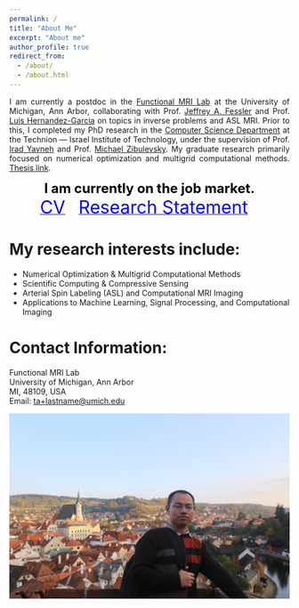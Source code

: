 ```yaml
---
permalink: /
title: "About Me"
excerpt: "About me"
author_profile: true
redirect_from: 
  - /about/
  - /about.html
---
```


<p style="text-align:justify; text-justify:inter-ideograph;">
I am currently a postdoc in the <a href="http://fmri.research.umich.edu/index.php"> Functional MRI Lab</a> at the University of Michigan, Ann Arbor, collaborating with Prof.  <a href="https://web.eecs.umich.edu/~fessler/">Jeffrey A. Fessler</a> and Prof.  <a href="http://fmri.research.umich.edu/about/faculty/hernandez.php">Luis Hernandez-Garcia</a> on topics in inverse problems and ASL MRI. Prior to this, I completed my PhD research in the <a href="https://www.cs.technion.ac.il">Computer Science Department</a> at the Technion — Israel Institute of Technology,  under the supervision of Prof. <a href="http://irad.net.technion.ac.il">Irad Yavneh</a> and Prof. <a href="https://sites.google.com/site/michaelzibulevsky/">Michael Zibulevsky</a>.  My graduate research primarily focused on numerical optimization and multigrid computational methods. <a href="https://hongtao-argmin.github.io/files/PhDThesisTaoHong_Full.pdf">Thesis link</a>.
 </p>
 

<html>
<head>
    <style>
        .centered-text {
            font-size: 24px;      /* Large font size */
            font-weight: bold;    /* Bold font weight */
            color: black;         /* Black color text */
            text-align: center;   /* Center the text */
            margin: 0px;            /* Remove vertical margin */
            padding: 0px;           /* Remove padding */
        }
    </style>
</head>
<body>

<div class="centered-text">
    I am currently on the job market.
</div>

 <center>
 <a href="https://hongtao-argmin.github.io/files/CVTao.pdf"><span style="color: #0000ff;font-size: 32px;">CV</span></a> <a href="https://hongtao-argmin.github.io/files/RS_Tao.pdf"><span style="color: #0000ff;font-size: 32px;margin-left: 20px;margin-right: 20px;">Research Statement</span></a> 
 </center>
 
</body>
</html>

<!--
  <a href="https://hongtao-argmin.github.io/files/TS_Tao.pdf"><span style="color: #0000ff;font-size: 32px;">Teaching Statement</span></a>
  -->

My research interests include:
======

<ul>
  <li>Numerical Optimization & Multigrid Computational Methods</li>
  <li>Scientific Computing & Compressive Sensing</li>
  <li>Arterial Spin Labeling (ASL) and Computational MRI Imaging</li>
  <li>Applications to Machine Learning, Signal Processing, and Computational Imaging</li>
</ul>


Contact Information:
======
Functional MRI Lab <br>
University of Michigan, Ann Arbor <br>
MI, 48109, USA <br>
Email: ta+lastname@umich.edu

<a href="https://hongtao-argmin.github.io">
<img src="/images/IMG_9131.JPG" alt="Trulli" width="700" height="333">
</a>


<!---
https://www.cs.technion.ac.il/users/wwwb/cgi-bin/tr-info.cgi/2021/PHD/PHD-2021-13
-->















<body> 
<p style="text-align:left">
<script type='text/javascript' id='clustrmaps' src='//cdn.clustrmaps.com/map_v2.js?cl=ffffff&w=70&t=n&d=wMBep7xmK2akhC--rKvXsXFXJFCS1qisst7HCDAJqpU'></script>
 </p>
</body>
